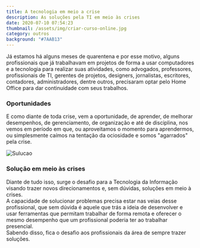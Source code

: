 ```yaml
---
title: A tecnologia em meio a crise
description: As soluções pela TI em meio às crises
date: 2020-07-10 07:54:23
thumbnail: /assets/img/criar-curso-online.jpg
category: outros
background: "#7AAB13"
---
```

Já estamos há alguns meses de quarentena e por esse motivo, alguns profissionais que já trabalhavam em projetos de forma a usar computadores e a tecnologia para realizar suas atividades, como advogados, professores, profissionais de TI, gerentes de projetos, designers, jornalistas, escritores, contadores, administradores, dentre outros, precisaram optar pelo Home Office para dar continuidade com seus trabalhos.

### Oportunidades

E como diante de toda crise, vem a oportunidade, de aprender, de melhorar desempenhos, de gerenciamento, de organização e até de disciplina, nos vemos em período em que, ou aproveitamos o momento para aprendermos, ou simplesmente caímos na tentação da ociosidade e somos "agarrados" pela crise.

![Sulucao](/assets/img/curso-windows-cover.png "Solucao")

### Solução em meio às crises

Diante de tudo isso, surge o desafio para a Tecnologia da Informação visando trazer novos direcionamentos e, sem dúvidas, soluções em meio à crises.\
A capacidade de solucionar problemas precisa estar nas veias desse profissional, que sem dúvida é aquele que trás a ideia de desenvolver e usar ferramentas que permitam trabalhar de forma remota e oferecer o mesmo desempenho que um profissional poderia ter ao trabalhar presencial.\
Sabendo disso, fica o desafio aos profissionais da área de sempre trazer soluções.